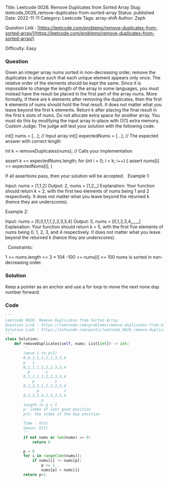 Title: Leetcode 0026. Remove Duplicates from Sorted Array
Slug: leetcode_0026_remove-duplicates-from-sorted-array
Status: published
Date: 2022-11-11
Category: Leetcode
Tags: array-shift
Author: Zeph

Question Link : [https://leetcode.com/problems/remove-duplicates-from-sorted-array/](https://leetcode.com/problems/remove-duplicates-from-sorted-array/)

Difficulty: Easy

### Question
Given an integer array nums sorted in non-decreasing order, remove the duplicates in-place such that each unique element appears only once. The relative order of the elements should be kept the same.
Since it is impossible to change the length of the array in some languages, you must instead have the result be placed in the first part of the array nums. More formally, if there are k elements after removing the duplicates, then the first k elements of nums should hold the final result. It does not matter what you leave beyond the first k elements.
Return k after placing the final result in the first k slots of nums.
Do not allocate extra space for another array. You must do this by modifying the input array in-place with O(1) extra memory.
Custom Judge:
The judge will test your solution with the following code:

int[] nums = [...]; // Input array
int[] expectedNums = [...]; // The expected answer with correct length

int k = removeDuplicates(nums); // Calls your implementation

assert k == expectedNums.length;
for (int i = 0; i < k; i++) {
    assert nums[i] == expectedNums[i];
}

If all assertions pass, then your solution will be accepted.
 
Example 1:

Input: nums = [1,1,2]
Output: 2, nums = [1,2,_]
Explanation: Your function should return k = 2, with the first two elements of nums being 1 and 2 respectively.
It does not matter what you leave beyond the returned k (hence they are underscores).

Example 2:

Input: nums = [0,0,1,1,1,2,2,3,3,4]
Output: 5, nums = [0,1,2,3,4,_,_,_,_,_]
Explanation: Your function should return k = 5, with the first five elements of nums being 0, 1, 2, 3, and 4 respectively.
It does not matter what you leave beyond the returned k (hence they are underscores).

 
Constraints:

1 <= nums.length <= 3 * 104
-100 <= nums[i] <= 100
nums is sorted in non-decreasing order.

### Solution

Keep a pointer as an anchor and use a for loop to move the next none dup number forward.

### Code
```python
'''
Leetcode 0026. Remove Duplicates from Sorted Array
Question Link : https://leetcode.com/problems/remove-duplicates-from-sorted-array/
Solution Link : https://tofucode.com/posts/leetcode_0026_remove-duplicates-from-sorted-array.html
'''
class Solution:
    def removeDuplicates(self, nums: List[int]) -> int:
        '''
        (move i to p+1)
        0,0,1,1,1,2,2,3,3,4
        p   i
        0,1,1,1,1,2,2,3,3,4
          p       i
        0,1,2,1,1,2,2,3,3,4
            p         i
        0,1,2,3,1,2,2,3,3,4
              p           i
        0,1,2,3,4,2,2,3,3,4
                p
        length is p + 1
        p: index of last good position
        p+1: the index of the dup position

        Time : O(n)
        Space: O(1)
        '''
        if not nums or len(nums) == 0:
            return 0

        p = 0
        for i in range(len(nums)):
            if nums[i] != nums[p]:
                p += 1
                nums[p] = nums[i]
        return p+1
```

